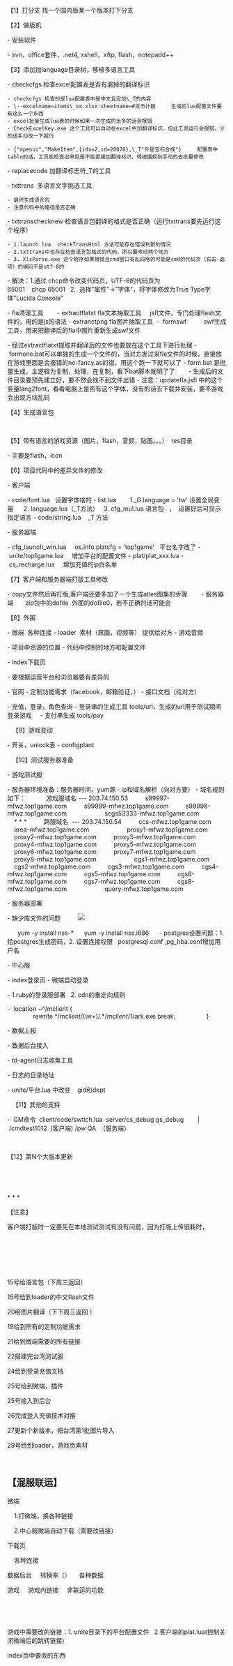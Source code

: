 【1】打分支
找一个国内版某一个版本打下分支  

【2】做版机

- 安装软件

- svn，office套件，.net4, xshell，xftp, flash，notepadd++ 


【3】添加加language目录树，移植多语言工具


- checkcfgs 检查excel配置表是否有漏掉的翻译标识  

    - checkcfgs 检查的是lua配置表中是中文且没加\_T的内容  
    - \--excelname=items\_sm.xlsx:sheetname=#货币计数     生成的lua配置文件要有这么一个东西
    - excel批量生成lua表的时候如果一次生成的太多的话会报错
    - CheckExcelKey.exe 这个工具可以自动在excel中加翻译标识，但此工具运行会报错，少的话手动改一下就行  

    - {"openui","MakeItem",{idx=2,id=20078},\_T"升星宝石合成"}     配置表中table的话，工具能检查出来但是不能直接加翻译标识，得根据规则手动的去批量修改


- replacecode 加翻译标志符\_T的工具


- txttrans  多语言文字挑选工具 


    - 最终生成语言包
    - 注意代码中的路径是否正确


- txttranschecknew 检查语言包翻译的格式是否正确（运行txttrans要先运行这个程序）


    - 1.launch.lua  checkTransHtml 方法可能存在错误判断的情况 
    - 2.txttrans中也存在检查语言包格式的代码，所以要改动两个地方 
    - 3. XlsParse.exe 这个程序如果报错且cmd窗口有乱码啥的可能是cmd的代码页（右击-选项）的编码不是utf-8的


- 解决：1.通过 chcp命令改变代码页，UTF-8的代码页为65001    chcp 65001   2.  选择"属性"->"字体"，将字体修改为True Type字体"Lucida Console"


- fla清理工具  
    
- extractflatxt fla文本抽取工具     jsfl文件，专门处理flash文件的，用的是js的语法
- extranctpng fla图片抽取工具 
-  formswf          swf生成工具，用来把翻译后的fla中图片重新生成swf文件


- 经过extractflatxt提取并翻译后的文件也要放在这个工具下进行处理
- formone.bat可以单独的生成一个文件的，当对方发过来fla文件的时候，直接放在游戏里面是会报错的no-fancy.as的错，用这个跑一下就可以了
- form.bat 是批量生成，主逻辑为复制，处理，在复制，看下bat脚本就明了了  
    
- 生成后的文件目录要预先建立好，要不然会找不到文件出错
- 注意：updatefla.jsfl 中的这个变量lang2font，看看电脑上是否有这个字体，没有的话去下载并安装，要不游戏会出现方块乱码


【4】生成语言包


  


【5】带有语言的游戏资源（图片，flash，音频，贴图。。。）  res目录


- 主要是flash，icon  
    


【6】项目代码中的差异文件的修改


- 客户端


- code/font.lua   设置字体啥的
- list.lua        1.\_G.language = 'tw' 设置全局变量      2. language.lua（\_T方法）   3. cfg\_mul.lua 语言包   ，  设置好后可显示指定语言
- code/string.lua    \_T 方法


- 服务器端


- cfg\_launch\_win.lua     os.info.platcfg = 'top1game'   平台名字改了
- unite/top1game.lua     增加平台的配置文件
- plat/plat\_xxx.lua
- cs\_recharge.lua     增加充值的ip白名单


【7】客户端和服务器端打版工具修改


- copy文件然后再打版,客户端还要多加了一个生成atles图集的步骤  
    
- 服务器端       zip包中的dofile  外面的dofile0，若不正确的话可能会 


【8】外围


- 微端  各种连接
- loader  素材（原画，视频等） 提供给对方
- 游戏音频


- 项目中资源的位置
- 代码中控制的地方和配置文件


- index下载页


- 要根据运营平台和浏览器要有差异的


- 官网
- 定制功能需求（facebook，邮箱验证，）
- 接口文档（给对方）


- 充值，登录，角色查询
- 登录串的生成工具 tools/url，生成的url用于测试期间登录游戏    
- 支付串生成 tools/pay


  
【9】游戏变动


- 开关，unlock表
- configplant


  
【10】测试服务器准备


- 游戏测试服


- 服务器环境准备：服务器时间，yum源
- ip和域名解析（向对方要）
- 域名规则如下：  
    
    游戏服域名 --- 203.74.150.53
    
    s99997-mfwz.top1game.com
    
    s99999-mfwz.top1game.com
    
    s99998-mfwz.top1game.com
    
      
    
    scgs53333-mfwz.top1game.com
    
    * * *
    
    跨服域名  --- 203.74.150.54
    
    ccs-mfwz.top1game.com
    
    area-mfwz.top1game.com
    
      
    
    proxy1-mfwz.top1game.com
    
    proxy2-mfwz.top1game.com
    
    proxy3-mfwz.top1game.com
    
    proxy4-mfwz.top1game.com
    
    proxy5-mfwz.top1game.com
    
    proxy6-mfwz.top1game.com
    
    proxy7-mfwz.top1game.com
    
    proxy8-mfwz.top1game.com
    
      
    
    cgs1-mfwz.top1game.com
    
    cgs2-mfwz.top1game.com
    
    cgs3-mfwz.top1game.com
    
    cgs4-mfwz.top1game.com
    
    cgs5-mfwz.top1game.com
    
    cgs6-mfwz.top1game.com
    
    cgs7-mfwz.top1game.com
    
    cgs8-mfwz.top1game.com
    
      
    
    query-mfwz.top1game.com
    


- 服务器部署   
    


- 缺少库文件的问题  
      
![](https://sxm-upload.oss-cn-beijing.aliyuncs.com/imgs/923e7a06-9692-4172-a204-87ea941521ec.jpg)




      yum -y install nss-\*      yum -y install nss.i686
    
- postgres设置问题：1.给postgres生成密码，2. 设置连接权限   postgresql.conf ,pg\_hba.conf增加用户名


- 中心服


- index登录页
- 微端自动登录


- 1.ruby的登录服部署   2. cdn的重定向规则


-  location ~^/mclient {  
    
               rewrite ^/mclient/(\\w+)/.\*$ /mclient/$1/ark.exe break;
    
            }
    


- 数据上报


- 数据后台接入


- td-agent日志收集工具


- 日志的目录地址


- unite/平台.lua 中改变    gid和dept


  
【11】其他的支持


-  GM命令  client/code/swtich.lua  server/cs\_debug gs\_debug        | /cmdtest1012  (客户端) /pw QA  （服务端）


  


【12】第N个大版本更新  


  


  


* * *


【注意】


客户端打版时一定要先在本地测试测试有没有问题，因为打版上传很耗时，


  


  


  


15号给语言包（下周三返回）


15号给到loader的中文flash文件


20给图片翻译（下下周三返回 ）


19给到所有的定制功能需求


21给到微端需要的所有链接


22搭建完台湾测试服


24给到登录充值文档


25号给到微端，插件


25号接入到后台


26完成登入充值技术对接


27更新个新版本，把台湾第1批图片导入


29号给到loader，游戏页素材


  


## 【混服联运】


微端


    1.打微端，换各种链接


    2.中心服微端自动下载（需要改链接）


下载页


    各种连接


数据后台
    转换率（）
    各种数据


游戏
    游戏内链接
    非联运的功能


  


  


游戏中需要改的链接：1. unite目录下的平台配置文件   2.客户端的plat.lua(控制关闭微端后的跳转链接)


index页中要改的东西